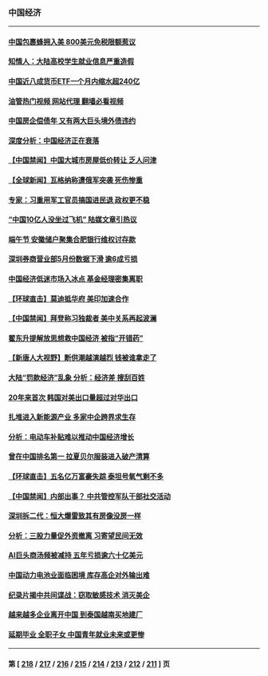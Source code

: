 ### 中国经济
---
#### [中国包裹蜂拥入美 800美元免税限额惹议](../../pages/ncid283/n14022207.md?06250845) 
#### [知情人：大陆高校学生就业信息严重造假](../../pages/ncid283/n14022188.md?06250845) 
#### [中国近八成货币ETF一个月内缩水超240亿](../../pages/ncid283/n14022208.md?06250845) 
#### [油管热门视频 网站代理 翻墙必看视频](http://138.2.39.72:81/youtube.html?epic-marker?06250845)
#### [中国房企偿债年 又有两大巨头境外债违约](../../pages/ncid283/n14022204.md?06250845) 
#### [深度分析：中国经济正在衰落](../../pages/ncid283/n14022086.md?06250845) 
#### [【中国禁闻】中国大城市房屋低价转让 乏人问津](../../pages/ncid283/n14021721.md?06250845) 
#### [【全球新闻】瓦格纳称遭俄军突袭 死伤惨重](../../pages/ncid283/n14021950.md?06250845) 
#### [专家：习重用军工官员搞国进民退 政权更不稳](../../pages/ncid283/n14021841.md?06250845) 
#### [“中国10亿人没坐过飞机” 陆媒文章引热议](../../pages/ncid283/n14021755.md?06250845) 
#### [端午节 安徽储户聚集合肥银行维权讨存款](../../pages/ncid283/n14021481.md?06250845) 
#### [深圳券商营业部5月份数据下滑 逾6成亏损](../../pages/ncid283/n14021442.md?06250845) 
#### [中国经济低迷市场入冰点 基金经理密集离职](../../pages/ncid283/n14021435.md?06250845) 
#### [【环球直击】莫迪抵华府 美印加速合作](../../pages/ncid283/n14021122.md?06250845) 
#### [【中国禁闻】拜登称习独裁者 美中关系再起波澜](../../pages/ncid283/n14021115.md?06250845) 
#### [翟东升提解放思想救中国经济 被指“开错药”](../../pages/ncid283/n14021213.md?06250845) 
#### [【新唐人大视野】断供潮越演越烈 钱被谁拿走了](../../pages/ncid283/n14021057.md?06250845) 
#### [大陆“罚款经济”乱象 分析：经济差 搜刮百姓](../../pages/ncid283/n14021061.md?06250845) 
#### [20年来首次 韩国对美出口量超过对华出口](../../pages/ncid283/n14020999.md?06250845) 
#### [扎堆进入新能源产业 多家中企跨界求生存](../../pages/ncid283/n14020897.md?06250845) 
#### [分析：电动车补贴难以推动中国经济增长](../../pages/ncid283/n14020863.md?06250845) 
#### [曾在中国排名第一 拉夏贝尔服装进入破产清算](../../pages/ncid283/n14020914.md?06250845) 
#### [【环球直击】五名亿万富豪失踪 泰坦号氧气剩不多](../../pages/ncid283/n14020634.md?06250845) 
#### [【中国禁闻】内部出事？ 中共管控军队干部社交活动](../../pages/ncid283/n14020630.md?06250845) 
#### [深圳拆二代：恒大爆雷致其有房像没房一样](../../pages/ncid283/n14020847.md?06250845) 
#### [分析：三股力量促外资撤离 习寄望民间无效](../../pages/ncid283/n14020052.md?06250845) 
#### [AI巨头商汤频被减持 五年亏损逾六十亿美元](../../pages/ncid283/n14020747.md?06250845) 
#### [中国动力电池业面临困境 库存高企对外输出难](../../pages/ncid283/n14020182.md?06250845) 
#### [纪录片揭中共间谍战：窃取敏感技术 消灭美企](../../pages/ncid283/n14020544.md?06250845) 
#### [越来越多企业离开中国 到泰国越南买地建厂](../../pages/ncid283/n14020536.md?06250845) 
#### [延期毕业 全职子女 中国青年就业未来或更惨](../../pages/ncid283/n14020185.md?06250845) 

---
#### 第 [ [218](./218.md?06250845) / [217](./217.md?06250845) / [216](./216.md?06250845) / [215](./215.md?06250845) / [214](./214.md?06250845) / [213](./213.md?06250845) / [212](./212.md?06250845) / [211](./211.md?06250845) ] 页
